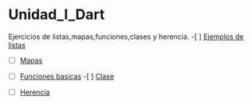 # Unidad_I_Dart
Ejercicios de listas,mapas,funciones,clases y herencia.                                                                                                                                -[ ] [Ejemplos de listas](https://dartpad.dartlang.org/0798eb250a56146b0c28753272bd978e)  
  -[ ] [Mapas](https://dartpad.dartlang.org/18fa1e93212e653a75a15eb0fa4c081f)           
  -[ ] [Funciones basicas](https://dartpad.dartlang.org/a50ddeb588a27005f028f443cfcdc9af)                                                                                              -[ ] [Clase](https://dartpad.dartlang.org/3224a3f8282546d6fe3345ec537d656e)
   -[ ] [Herencia](https://dartpad.dartlang.org/b81d6e84f34814ba7db96a8294ad941e)

























